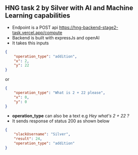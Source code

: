 ## HNG task 2 by Silver with AI and Machine Learning capabilities

* Endpoint is a POST api https://hng-backend-stage2-task.vercel.app/compute
* Backend is built with expressJs and openAI
* It takes this inputs
```json
{ 
    "operation_type": "addition",
    "x": 2, 
    "y": 22
}
```
or
```json
{ 
    "operation_type": "What is 2 + 22 please",
    "x": 0, 
    "y": 0
}
```
* **operation_type** can also be a text e.g *Hey what's 2 + 22 ?*
* It sends response of status 200 as shown below
```json
{
    "slackUsername": "Silver",
    "result": 24,
    "operation_type": "addition"
}
```